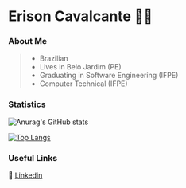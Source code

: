# Erison Cavalcante :man_technologist:

### About Me

> - Brazilian
> - Lives in Belo Jardim (PE)
> - Graduating in Software Engineering (IFPE)
> - Computer Technical (IFPE)




### Statistics

![Anurag's GitHub stats](https://github-readme-stats.vercel.app/api?username=erison7596&show_icons=true&theme=tokyonight&count_private=true&include_all_commits=true)

[![Top Langs](https://github-readme-stats.vercel.app/api/top-langs/?username=erison7596&layout=compact)](https://github.com/anuraghazra/github-readme-stats) <br>


### Useful Links


:link: [Linkedin](https://www.linkedin.com/in/erison-cavalcante-9402a714a/) <br>
